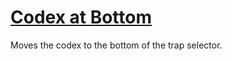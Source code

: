 # [Codex at Bottom](https://www.mousehuntgame.com/preferences.php?tab=mousehunt-improved-settings#mousehunt-improved-settings-feature-codex-at-bottom)

Moves the codex to the bottom of the trap selector.
